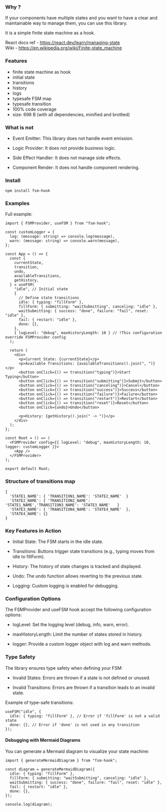 ### Why ?

If your components have multiple states and you want to have a clear and maintainable way to manage them, you can use this library. 

It is a simple finite state machine as a hook. 

React docs ref - https://react.dev/learn/managing-state
\
Wiki - https://en.wikipedia.org/wiki/Finite-state_machine

### Features

- finite state machine as hook
- initial state 
- transitions
- history
- logs
- typesafe FSM map
- typesafe transition
- 100% code coverage
- size: 698 B (with all dependencies, minified and brotlied)

### What is not

- Event Emitter: This library does not handle event emission.

- Logic Provider: It does not provide business logic.

- Side Effect Handler: It does not manage side effects.

- Component Render: It does not handle component rendering.


### Install

    npm install fsm-hook

### Examples

Full example:
```tsx
import { FSMProvider, useFSM } from "fsm-hook";

const customLogger = {
  log: (message: string) => console.log(message),
  warn: (message: string) => console.warn(message),
};

const App = () => {
  const {
    currentState,
    transition,
    undo,
    availableTransitions,
    getHistory,
  } = useFSM(
    "idle", // Initial state
    {
      // Define state transitions
      idle: { typing: "fillForm" },
      fillForm: { submitting: "waitSubmitting", canceling: "idle" },
      waitSubmitting: { success: "done", failure: "fail", reset: "idle" },
      fail: { restart: "idle" },
      done: {},
    },
    { logLevel: "debug", maxHistoryLength: 10 } // !This configuration override FSMProvider config
  );

  return (
    <div>
      <p>Current State: {currentState}</p>
      <p>Available Transitions: {availableTransitions().join(", ")}</p>
      <button onClick={() => transition("typing")}>Start Typing</button>
      <button onClick={() => transition("submitting")}>Submit</button>
      <button onClick={() => transition("canceling")}>Cancel</button>
      <button onClick={() => transition("success")}>Success</button>
      <button onClick={() => transition("failure")}>Failure</button>
      <button onClick={() => transition("restart")}>Restart</button>
      <button onClick={() => transition("reset")}>Reset</button>
      <button onClick={undo}>Undo</button>

      <p>History: {getHistory().join(" -> ")}</p>
    </div>
  );
};

const Root = () => (
  <FSMProvider config={{ logLevel: "debug", maxHistoryLength: 10, logger: customLogger }}>
    <App />
  </FSMProvider>
);

export default Root;
```

### Structure of transitions map
```tsx
{
  'STATE1_NAME': { 'TRANSITION1_NAME': 'STATE2_NAME'  }
  'STATE2_NAME': { 'TRANSITION2_NAME': 'STATE1_NAME','TRANSITION3_NAME': 'STATE3_NAME'   }
  'STATE3_NAME': { 'TRANSITION4_NAME': 'STATE4_NAME'  },
  'STATE4_NAME': {}
}
```

### Key Features in Action
- Initial State: The FSM starts in the idle state.

- Transitions: Buttons trigger state transitions (e.g., typing moves from idle to fillForm).

- History: The history of state changes is tracked and displayed.

- Undo: The undo function allows reverting to the previous state.

- Logging: Custom logging is enabled for debugging.

### Configuration Options
The FSMProvider and useFSM hook accept the following configuration options:

- logLevel: Set the logging level (debug, info, warn, error).

- maxHistoryLength: Limit the number of states stored in history.

- logger: Provide a custom logger object with log and warn methods.

### Type Safety
The library ensures type safety when defining your FSM:

- Invalid States: Errors are thrown if a state is not defined or unused.

- Invalid Transitions: Errors are thrown if a transition leads to an invalid state.

Example of type-safe transitions:

```tsx
useFSM("idle", {
  idle: { typing: "fillForm" }, // Error if 'fillForm' is not a valid state
  done: {}, // Error if 'done' is not used in any transition
});
```

#### Debugging with Mermaid Diagrams

You can generate a Mermaid diagram to visualize your state machine:

```tsx
import { generateMermaidDiagram } from "fsm-hook";

const diagram = generateMermaidDiagram({
  idle: { typing: "fillForm" },
  fillForm: { submitting: "waitSubmitting", canceling: "idle" },
  waitSubmitting: { success: "done", failure: "fail", reset: "idle" },
  fail: { restart: "idle" },
  done: {},
});

console.log(diagram);
```
